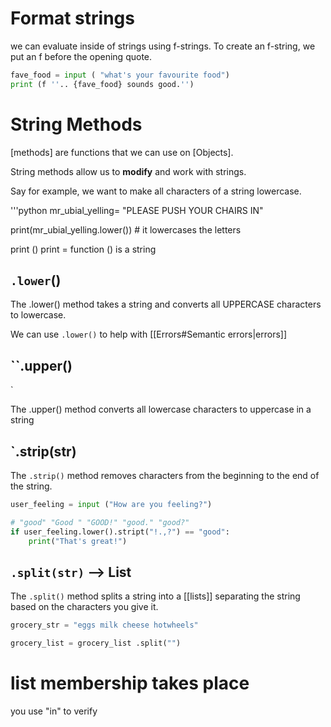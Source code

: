 
# Format strings
we can evaluate inside of strings using f-strings.
To create an f-string, we put an f before the opening quote.


``` python
fave_food = input ( "what's your favourite food")
print (f ''.. {fave_food} sounds good.'')
```




# String Methods

[methods] are functions that we can use on [Objects].

String methods allow us to **modify** and work with strings.

Say for example, we want to make all characters of a string lowercase.

'''python
mr_ubial_yelling= "PLEASE PUSH YOUR CHAIRS IN"

print(mr_ubial_yelling.lower())  # it lowercases the letters


print ()
print = function
() is a string


## `.lower`()

The .lower() method takes a string and converts all UPPERCASE characters to lowercase.

We can use ``.lower()`` to help with [[Errors#Semantic errors|errors]]

## ``.upper()

` 

The .upper() method converts all lowercase characters to uppercase in a string


## `.strip(str)


The `.strip()` method removes characters from the beginning to the end of the string. 

```python
user_feeling = input ("How are you feeling?")

# "good" "Good " "GOOD!" "good." "good?"
if user_feeling.lower().stript("!.,?") == "good":
	print("That's great!")

```

## `.split(str)` --> List

The `.split()` method splits a string into a [[lists]] separating the string based on the characters you give it.


```python
grocery_str = "eggs milk cheese hotwheels"

grocery_list = grocery_list .split("")

```


# list membership takes place

 you use "in" to verify 

